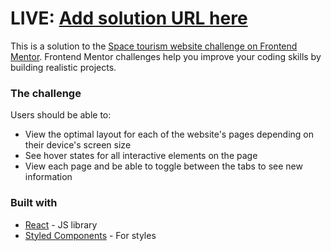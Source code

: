 # LIVE: [Add solution URL here](https://your-solution-url.com)

This is a solution to the [Space tourism website challenge on Frontend Mentor](https://www.frontendmentor.io/challenges/space-tourism-multipage-website-gRWj1URZ3). Frontend Mentor challenges help you improve your coding skills by building realistic projects.

### The challenge

Users should be able to:

- View the optimal layout for each of the website's pages depending on their device's screen size
- See hover states for all interactive elements on the page
- View each page and be able to toggle between the tabs to see new information

### Built with

- [React](https://reactjs.org/) - JS library
- [Styled Components](https://styled-components.com/) - For styles
